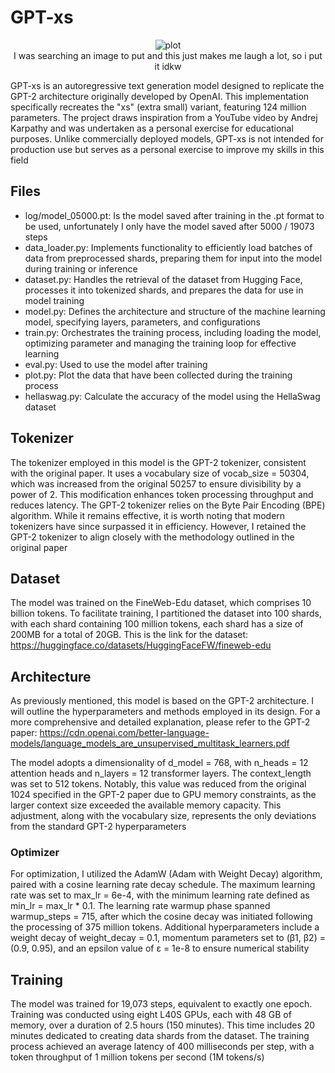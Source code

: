 # GPT-xs

<p align="center">
  <img src="meme.gif" alt="plot">
  <br>
  I was searching an image to put and this just makes me laugh a lot, so i put it idkw
</p>

GPT-xs is an autoregressive text generation model designed to replicate the GPT-2 architecture originally developed by OpenAI. This implementation specifically recreates the "xs" (extra small) variant, featuring 124 million parameters. The project draws inspiration from a YouTube video by Andrej Karpathy and was undertaken as a personal exercise for educational purposes. Unlike commercially deployed models, GPT-xs is not intended for production use but serves as a personal exercise to improve my skills in this field

## Files
- log/model_05000.pt: Is the model saved after training in the .pt format to be used, unfortunately  I only have the model saved after 5000 / 19073 steps
- data_loader.py: Implements functionality to efficiently load batches of data from preprocessed shards, preparing them for input into the model during training or inference
- dataset.py: Handles the retrieval of the dataset from Hugging Face, processes it into tokenized shards, and prepares the data for use in model training
- model.py: Defines the architecture and structure of the machine learning model, specifying layers, parameters, and configurations
- train.py: Orchestrates the training process, including loading the model, optimizing parameter and managing the training loop for effective learning
- eval.py: Used to use the model after training
- plot.py: Plot the data that have been collected during the training process
- hellaswag.py: Calculate the accuracy of the model using the HellaSwag dataset

## Tokenizer
The tokenizer employed in this model is the GPT-2 tokenizer, consistent with the original paper. It uses a vocabulary size of vocab_size = 50304, which was increased from the original 50257 to ensure divisibility by a power of 2. This modification enhances token processing throughput and reduces latency. The GPT-2 tokenizer relies on the Byte Pair Encoding (BPE) algorithm. While it remains effective, it is worth noting that modern tokenizers have since surpassed it in efficiency. However, I retained the GPT-2 tokenizer to align closely with the methodology outlined in the original paper

## Dataset
The model was trained on the FineWeb-Edu dataset, which comprises 10 billion tokens. To facilitate training, I partitioned the dataset into 100 shards, with each shard containing 100 million tokens, each shard has a size of 200MB for a total of 20GB. This is the link for the dataset: https://huggingface.co/datasets/HuggingFaceFW/fineweb-edu

## Architecture
As previously mentioned, this model is based on the GPT-2 architecture. I will outline the hyperparameters and methods employed in its design. For a more comprehensive and detailed explanation, please refer to the GPT-2 paper: https://cdn.openai.com/better-language-models/language_models_are_unsupervised_multitask_learners.pdf

The model adopts a dimensionality of d_model = 768, with n_heads = 12 attention heads and n_layers = 12 transformer layers. The context_length was set to 512 tokens. Notably, this value was reduced from the original 1024 specified in the GPT-2 paper due to GPU memory constraints, as the larger context size exceeded the available memory capacity. This adjustment, along with the vocabulary size, represents the only deviations from the standard GPT-2 hyperparameters

### Optimizer
For optimization, I utilized the AdamW (Adam with Weight Decay) algorithm, paired with a cosine learning rate decay schedule. The maximum learning rate was set to max_lr = 6e-4, with the minimum learning rate defined as min_lr = max_lr * 0.1. The learning rate warmup phase spanned warmup_steps = 715, after which the cosine decay was initiated following the processing of 375 million tokens. Additional hyperparameters include a weight decay of weight_decay = 0.1, momentum parameters set to (β1, β2) = (0.9, 0.95), and an epsilon value of ε = 1e-8 to ensure numerical stability

## Training
The model was trained for 19,073 steps, equivalent to exactly one epoch. Training was conducted using eight L40S GPUs, each with 48 GB of memory, over a duration of 2.5 hours (150 minutes). This time includes 20 minutes dedicated to creating data shards from the dataset. The training process achieved an average latency of 400 milliseconds per step, with a token throughput of 1 million tokens per second (1M tokens/s)


